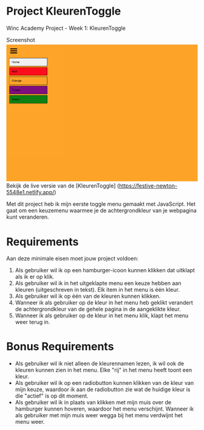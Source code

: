 # **Project KleurenToggle**
Winc Academy Project - Week 1: KleurenToggle

Screenshot
![Screenshot](./images/Screenshot.png)
Bekijk de live versie van de [KleurenToggle] (https://festive-newton-5548e1.netlify.app/)

Met dit project heb ik mijn eerste toggle menu gemaakt met JavaScript. 
Het gaat om een keuzemenu waarmee je de achtergrondkleur van je webpagina kunt veranderen.

# **Requirements**

Aan deze minimale eisen moet jouw project voldoen:

1. Als gebruiker wil ik op een hamburger-icoon kunnen klikken dat uitklapt als ik er op klik. 
2. Als gebruiker wil ik in het uitgeklapte menu een keuze hebben aan kleuren (uitgeschreven in tekst). Elk item in het menu is één kleur.
3. Als gebruiker wil ik op één van de kleuren kunnen klikken. 
4. Wanneer ik als gebruiker op de kleur in het menu heb geklikt verandert de achtergrondkleur van de gehele pagina in de aangeklikte kleur.
5. Wanneer ik als gebruiker op de kleur in het menu klik, klapt het menu weer terug in.

# **Bonus Requirements**

- Als gebruiker wil ik niet alleen de kleurennamen lezen, ik wil ook de kleuren kunnen zien in het menu. Elke "rij" in het menu heeft toont een kleur.
- Als gebruiker wil ik op een radiobutton kunnen klikken van de kleur van mijn keuze, waardoor ik aan de radiobutton zie wat de huidige kleur is die "actief" is op dit moment.
- Als gebruiker wil ik in plaats van klikken met mijn muis over de hamburger kunnen hoveren, waardoor het menu verschijnt. Wanneer ik als gebruiker met mijn muis weer wegga bij het menu verdwijnt het menu weer.

